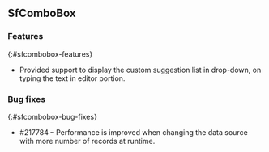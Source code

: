 ## SfComboBox

### Features
{:#sfcombobox-features}

*	Provided support to display the custom suggestion list in drop-down, on typing the text in editor portion.

### Bug fixes
{:#sfcombobox-bug-fixes}

*	\#217784 – Performance is improved when changing the data source with more number of records at runtime.